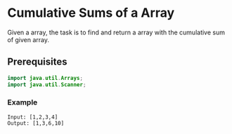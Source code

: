 # Cumulative Sums of a Array
Given a array, the task is to find and return a array with the cumulative sum of given array.
## Prerequisites
~~~java
import java.util.Arrays;
import java.util.Scanner;
~~~
### Example
```
Input: [1,2,3,4]
Output: [1,3,6,10]
```